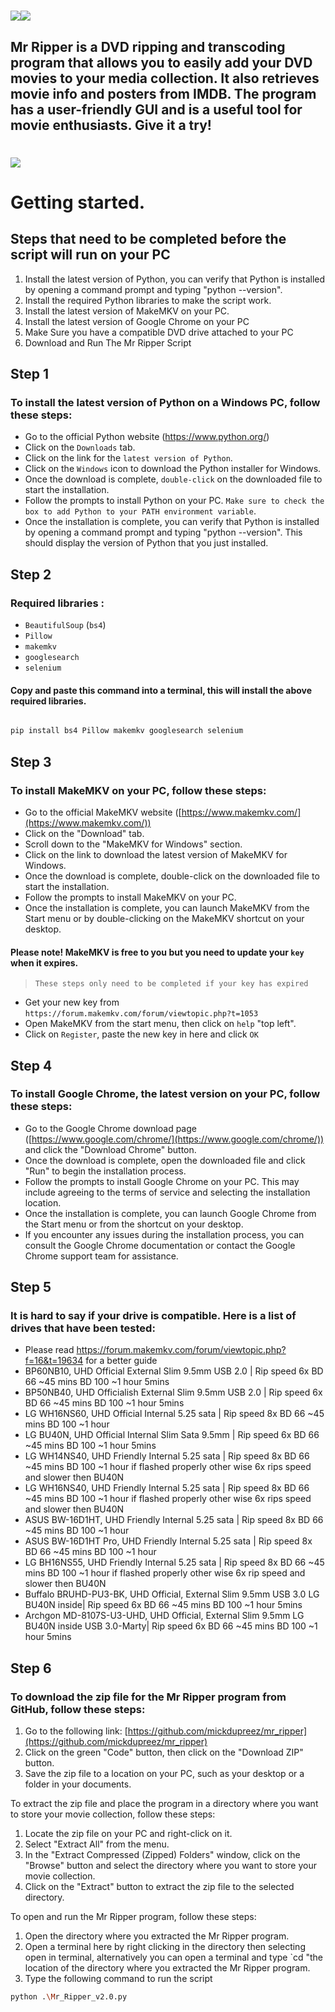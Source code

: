 
  

# ![](https://i.imgur.com/kle7CYE.jpeg)![](https://img.shields.io/github/last-commit/mickdupreez/mr_ripper?style=for-the-badge)

  

  

## Mr Ripper is a DVD ripping and transcoding program that allows you to easily add your DVD movies to your media collection. It also retrieves movie info and posters from IMDB. The program has a user-friendly GUI and is a useful tool for movie enthusiasts. Give it a try!

  

  

  

# ![](https://i.imgur.com/4npssPG.jpeg)
# Getting started.
## Steps that need to be completed before the script will run on your PC

 1. Install the latest version of Python,  you can verify that Python is installed by opening a command prompt and typing "python --version".
 2. Install the required Python libraries to make the script work.
 3. Install the latest version of MakeMKV on your PC.
 4. Install the latest version of Google Chrome on your PC
 5. Make Sure you have a compatible DVD drive attached to your PC
 6. Download and Run The Mr Ripper Script


## Step 1
  ### To install the latest version of Python on a Windows PC, follow these steps:
-   Go to the official Python website (https://www.python.org/)
-   Click on the `Downloads` tab.
-   Click on the link for the `latest version of Python`.
-   Click on the `Windows` icon to download the Python installer for Windows.
-   Once the download is complete, `double-click` on the downloaded file to start the installation.
-   Follow the prompts to install Python on your PC. `Make sure to check the box to add Python to your PATH environment variable`.
-   Once the installation is complete, you can verify that Python is installed by opening a command prompt and typing "python --version". This should display the version of Python that you just installed.

## Step 2
### Required libraries :

-   `BeautifulSoup` (`bs4`)
-   `Pillow`
-   `makemkv`
-   `googlesearch`
-   `selenium`

#### Copy and paste this command into a terminal, this will install the above required libraries.
```bash

pip install bs4 Pillow makemkv googlesearch selenium

```

## Step 3
### To install MakeMKV on your PC, follow these steps:

- Go to the official MakeMKV website ([https://www.makemkv.com/](https://www.makemkv.com/))
- Click on the "Download" tab.
- Scroll down to the "MakeMKV for Windows" section.
- Click on the link to download the latest version of MakeMKV for Windows.
- Once the download is complete, double-click on the downloaded file to start the installation.
- Follow the prompts to install MakeMKV on your PC.
- Once the installation is complete, you can launch MakeMKV from the Start menu or by double-clicking on the MakeMKV shortcut on your desktop.
#### Please note! MakeMKV is free to you but you need to update your `key` when it expires.

> `These steps only need to be completed if your key has expired`

-  Get your new key from `https://forum.makemkv.com/forum/viewtopic.php?t=1053`
- Open MakeMKV from the start menu, then click on `help` "top left".
- Click on `Register`, paste the new key in here and click `OK`

## Step 4
### To install Google Chrome, the latest version on your PC, follow these steps:

-  Go to the Google Chrome download page ([https://www.google.com/chrome/](https://www.google.com/chrome/)) and click the "Download Chrome" button.
-  Once the download is complete, open the downloaded file and click "Run" to begin the installation process.
-  Follow the prompts to install Google Chrome on your PC. This may include agreeing to the terms of service and selecting the installation location.
-  Once the installation is complete, you can launch Google Chrome from the Start menu or from the shortcut on your desktop.
-  If you encounter any issues during the installation process, you can consult the Google Chrome documentation or contact the Google Chrome support team for assistance.

## Step 5
### It is hard to say if your drive is compatible. Here is a list of drives that have been tested:
-  Please read https://forum.makemkv.com/forum/viewtopic.php?f=16&t=19634 for a better guide
-  BP60NB10, UHD Official External Slim 9.5mm USB 2.0 | Rip speed 6x BD 66 ~45 mins BD 100 ~1 hour 5mins  
-  BP50NB40, UHD Officialish External Slim 9.5mm USB 2.0 | Rip speed 6x BD 66 ~45 mins BD 100 ~1 hour 5mins  
-  LG WH16NS60, UHD Official Internal 5.25 sata | Rip speed 8x BD 66 ~45 mins BD 100 ~1 hour  
-  LG BU40N, UHD Official Internal Slim Sata 9.5mm | Rip speed 6x BD 66 ~45 mins BD 100 ~1 hour 5mins  
-  LG WH14NS40, UHD Friendly Internal 5.25 sata | Rip speed 8x BD 66 ~45 mins BD 100 ~1 hour if flashed properly other wise 6x rips speed and slower then BU40N  
-  LG WH16NS40, UHD Friendly Internal 5.25 sata | Rip speed 8x BD 66 ~45 mins BD 100 ~1 hour if flashed properly other wise 6x rips speed and slower then BU40N  
-  ASUS BW-16D1HT, UHD Friendly Internal 5.25 sata | Rip speed 8x BD 66 ~45 mins BD 100 ~1 hour  
-  ASUS BW-16D1HT Pro, UHD Friendly Internal 5.25 sata | Rip speed 8x BD 66 ~45 mins BD 100 ~1 hour  
-  LG BH16NS55, UHD Friendly Internal 5.25 sata | Rip speed 8x BD 66 ~45 mins BD 100 ~1 hour if flashed properly other wise 6x rip speed and slower then BU40N  
-  Buffalo BRUHD-PU3-BK, UHD Official, External Slim 9.5mm USB 3.0 LG BU40N inside| Rip speed 6x BD 66 ~45 mins BD 100 ~1 hour 5mins  
-  Archgon MD-8107S-U3-UHD, UHD Official, External Slim 9.5mm LG BU40N inside USB 3.0-Marty| Rip speed 6x BD 66 ~45 mins BD 100 ~1 hour 5mins

## Step 6

### To download the zip file for the Mr Ripper program from GitHub, follow these steps:

1.  Go to the following link: [https://github.com/mickdupreez/mr_ripper](https://github.com/mickdupreez/mr_ripper)
2.  Click on the green "Code" button, then click on the "Download ZIP" button.
3.  Save the zip file to a location on your PC, such as your desktop or a folder in your documents.

To extract the zip file and place the program in a directory where you want to store your movie collection, follow these steps:

1.  Locate the zip file on your PC and right-click on it.
2.  Select "Extract All" from the menu.
3.  In the "Extract Compressed (Zipped) Folders" window, click on the "Browse" button and select the directory where you want to store your movie collection.
4.  Click on the "Extract" button to extract the zip file to the selected directory.

To open and run the Mr Ripper program, follow these steps:

1.  Open the directory where you extracted the Mr Ripper program. 
2.  Open a terminal here by right clicking in the directory then selecting open in terminal, alternatively you can open a terminal and type `cd "the location of the directory where you extracted the Mr Ripper program.
3. Type the following command to run the script

```bash
python .\Mr_Ripper_v2.0.py
```


